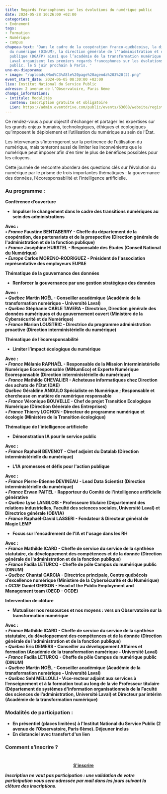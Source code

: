```yaml
---
title: Regards francophones sur les évolutions du numérique public
date: 2024-05-28 10:26:00 +02:00
categories:
- Evénement
tags:
- Formation
- Numérique
- campus
chapeau-text: 'Dans le cadre de la coopération franco-québécoise, la direction interministérielle
  du numérique (DINUM), la direction générale de l''administration et de la fonction
  publique (DGAFP) ainsi que l’académie de la transformation numérique (ATN) de l’université
  Laval organisent les premiers regards francophones sur les évolutions du numérique
  public, le 5 juin prochain à Paris. '
une-ou-diaporama:
- image: "/uploads/Mod%C3%A8le%20page%20agenda%203%20(2).png"
event_start_date: 2024-06-05 08:30:00 +02:00
lieu: Institut National du Service Public
adresse: 2 avenue de l’Observatoire, Paris 6ème
champs_informations:
- intitule: Modalités
  contenu: Inscription gratuite et obligatoire
  Lien: https://admin.eventdrive.com/public/events/63608/website/registrationforms/189413/83432/
---
```


Ce rendez-vous a pour objectif d’échanger et partager les expertises sur les grands enjeux humains, technologiques, éthiques et écologiques qu’imposent le déploiement et l’utilisation du numérique au sein de l’État. 

Les intervenants s’interrogeront sur la pertinence de l’utilisation du numérique, mais tenteront aussi de limiter les inconvénients que le numérique peut imposer afin d’en tirer le plus de bénéfices possibles pour les citoyens.

Cette journée de rencontre abordera des questions clés sur l’évolution du numérique par le prisme de trois importantes thématiques : la gouvernance des données, l’écoresponsabilité et l’intelligence artificielle.

### Au programme : 

<b>Conférence d’ouverture<b>
* Impulser le changement dans le cadre des transitions numériques au sein des administrations

Avec :
<br>• *France* **Faustine BENTABERRY** - Cheffe du département de la coopération, des partenariats et de la prospective (Direction générale de l'administration et de la fonction publique)
<br>• *France* **Joséphine HURSTEL** - Responsable des Études (Conseil National du Numérique)
<br>• *Europe* **Carlos MORENO-RODRIGUEZ** - Président de l'association représentative des employeurs EUPAE

**Thématique de la gouvernance des données**
* Renforcer la gouvernance par une gestion stratégique des données

Avec :
<br>• *Québec* **Martin NOËL** - Conseiller académique (Académie de la transformation numérique - Université Laval)
<br>• *Québec* **Stéphanie CARLE TAVERA** - Directrice, Direction générale des données numériques et du gouvernement ouvert (Ministère de la Cybersécurité et du Numérique)
<br>• *France* **Marion LOUSTRIC** - Directrice du programme administration proactive (Direction interministérielle du numérique)

**Thématique de l’écoresponsabilité**
* Limiter l’impact écologique du numérique

Avec :
<br>• *France* **Mélanie RAPHAËL** - Responsable de la Mission Interministérielle Numérique Ecoresponsable (MiNumEco) et Experte Numérique Ecoresponsable (Direction interministérielle du numérique)
<br>• *France* **Mathilde CHEVALIER** - Acheteuse informatiques chez Direction des achats de l'État (DAE)
<br>*Québec* **Géraldine ANGULO** Spécialiste en Numérique ; Responsable et chercheuse en matière de numérique responsable
<br>• *France* **Véronique BOUVELLE** - Chef de projet Transition Ecologique Numérique (Direction Générale des Entreprises)
<br>• *France* **Thierry LOCHON** - Directeur de programme numérique et écologie (Ministère de la Transition écologique)

**Thématique de l’intelligence artificielle**
* Démonstration IA pour le service public

Avec :
<br>• *France* **Raphaël BEVENOT** - Chef adjoint du Datalab (Direction interministérielle du numérique)

* L'IA promesses et défis pour l'action publique

Avec :
<br>• *France* **Pierre-Etienne DEVINEAU** - Lead Data Scientist (Direction interministérielle du numérique)
<br>• *France* **Erwan PAITEL** - Rapporteur du Comité de l'intelligence artificielle générative
<br>• *Québec* **Lyse LANGLOIS** - Professeure titulaire (Département des relations industrielles, Faculté des sciences sociales, Université Laval) et Directrice générale (OBVIA)
<br>• *France* **Raphaël-David LASSERI** - Fondateur & Directeur général de Magic LEMP

* Focus sur l'encadrement de l'IA et l'usage dans les RH

Avec :
<br>• *France* **Mathilde ICARD** - Cheffe de service du service de la synthèse statutaire, du développement des compétences et de la donnée (Direction générale de l'administration et de la fonction publique)
<br>• *France* **Fadila LETURCQ** - Cheffe de pôle Campus du numérique public (DINUM)
<br>• *Québec* **Chantal GARCIA** - Directrice principale, Centre québécois d’excellence numérique (Ministère de la Cybersécurité et du Numérique)
<br>• *OCDE* **Daniel GERSON** - Head of the Public Employment and Management team (OECD - OCDE)

**Intervention de clôture**
* Mutualiser nos ressources et nos moyens : vers un Observatoire sur la transformation numérique

Avec :
<br>• *France* **Mathilde ICARD** - Cheffe de service du service de la synthèse statutaire, du développement des compétences et de la donnée (Direction générale de l'administration et de la fonction publique)
<br>• *Québec* **Eric DEMERS** - Conseiller au développement Affaires et formation (Académie de la transformation numérique - Université Laval)
<br>• *France* **Fadila LETURCQ** - Cheffe de pôle Campus du numérique public (DINUM)
<br>• *Québec* **Martin NOËL** - Conseiller académique (Académie de la transformation numérique - Université Laval)
<br>• *Québec* **Sehl MELLOULI** - Vice-recteur adjoint aux services à l’enseignement et à la formation tout au long de la vie Professeur titulaire (Département de systèmes d'information organisationnels de la Faculté des sciences de l’administration, Université Laval) et Directeur par intérim (Académie de la transformation numérique)

### Modalités de participation :

* En présentiel (places limitées) à l'Institut National du Service Public (2 avenue de l’Observatoire, Paris 6ème). Déjeuner inclus
* En distanciel avec transfert d'un lien


### Comment s’inscrire ?

<div align="center" style="margin-bottom: 15px; margin-top: 40px"><a href="https://admin.eventdrive.com/public/events/63608/website/registrationforms/189413/83432/" class="button" title="S'inscrire - Lien externe"><b>S'inscrire</b></a></div>

*Inscription ne vaut pas participation : une validation de votre participation vous sera adressée par mail dans les jours suivant la clôture des inscriptions.*